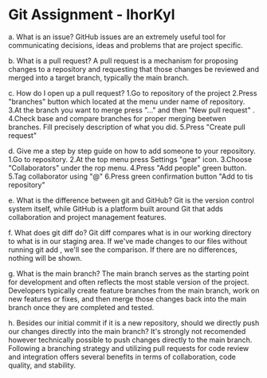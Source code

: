 # Git Assignment - IhorKyl

a. What is an issue?
GitHub issues are an extremely useful tool for communicating decisions, ideas and
problems that are project specific.

b. What is a pull request? A pull request is a mechanism for proposing changes to a repository and requesting that those changes be reviewed and merged into a target branch, typically the main branch.

c. How do I open up a pull request?
 1.Go to repository of the project
 2.Press "branches" button which located at the menu under name of repository.
 3.At the branch you want to merge press "..." and then "New pull request" .
 4.Check base and compare branches for proper merging beetwen branches. Fill precisely description of what you did.
 5.Press "Create pull request"
 
d. Give me a step by step guide on how to add someone to your repository.
1.Go to repository.
2.At the top menu press Settings "gear" icon.
3.Choose "Collaborators" under the rop menu.
4.Press "Add people" green button.
5.Tag collaborator using "@"<username>
6.Press green confirmation button "Add <suername> to tis repository"

e. What is the difference between git and GitHub?
Git is the version control system itself, while GitHub is a platform built around Git that adds collaboration and project management features.

f. What does git diff do?
Git diff compares what is in our working directory to what is in our staging area. If we've made changes to our files without running git add , we'll see the comparison. If there are no differences, nothing will be shown.

g. What is the main branch?
The main branch serves as the starting point for development and often reflects the most stable version of the project. Developers typically create feature branches from the main branch, work on new features or fixes, and then merge those changes back into the main branch once they are completed and tested.

h. Besides our initial commit if it is a new repository, should we directly push our changes directly into the main branch?
It's strongly not recomended however technically possible to push changes directly to the main branch. Following a branching strategy and utilizing pull requests for code review and integration offers several benefits in terms of collaboration, code quality, and stability.